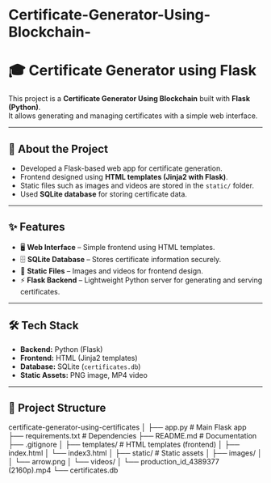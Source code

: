 # Certificate-Generator-Using-Blockchain-
# 🎓 Certificate Generator using Flask

This project is a **Certificate Generator Using Blockchain** built with **Flask (Python)**.  
It allows generating and managing certificates with a simple web interface.

---

## 🚀 About the Project
- Developed a Flask-based web app for certificate generation.  
- Frontend designed using **HTML templates (Jinja2 with Flask)**.  
- Static files such as images and videos are stored in the `static/` folder.  
- Used **SQLite database** for storing certificate data.  

---

## ✨ Features
- 🖥️ **Web Interface** – Simple frontend using HTML templates.  
- 🗄️ **SQLite Database** – Stores certificate information securely.  
- 🎨 **Static Files** – Images and videos for frontend design.  
- ⚡ **Flask Backend** – Lightweight Python server for generating and serving certificates.  

---

## 🛠️ Tech Stack
- **Backend:** Python (Flask)  
- **Frontend:** HTML (Jinja2 templates)  
- **Database:** SQLite (`certificates.db`)  
- **Static Assets:** PNG image, MP4 video  

---

## 📂 Project Structure
certificate-generator-using-certificates
│
├── app.py # Main Flask app
├── requirements.txt # Dependencies
├── README.md # Documentation
├── .gitignore
│
├── templates/ # HTML templates (frontend)
│ ├── index.html
│ └── index3.html
│
├── static/ # Static assets
│ ├── images/
│ │ └── arrow.png
│ └── videos/
│ └── production_id_4389377 (2160p).mp4
└── certificates.db
